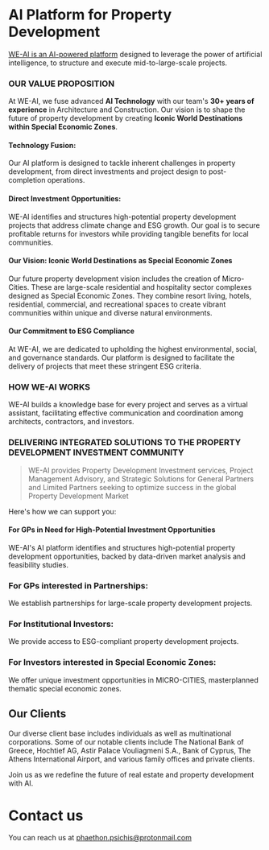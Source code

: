 # AI Platform for Property Development
[WE-AI is an AI-powered platform](https://github.com/phaethonp/we-ai#api-for-property-development) designed to leverage the power of artificial intelligence, to structure and execute mid-to-large-scale projects.<be>

### OUR VALUE PROPOSITION
At WE-AI, we fuse advanced **AI Technology** with our team's **30+ years of experience** in Architecture and Construction. Our vision is to shape the future of property development by creating **Iconic World Destinations within Special Economic Zones**.<br>

#### Technology Fusion:
Our AI platform is designed to tackle inherent challenges in property development, from direct investments and project design to post-completion operations.<br>

#### Direct Investment Opportunities: 
WE-AI identifies and structures high-potential property development projects that address climate change and ESG growth. Our goal is to secure profitable returns for investors while providing tangible benefits for local communities.<br>


#### Our Vision: Iconic World Destinations as Special Economic Zones
Our future property development vision includes the creation of Micro-Cities. These are large-scale residential and hospitality sector complexes designed as Special Economic Zones. They combine resort living, hotels, residential, commercial, and recreational spaces to create vibrant communities within unique and diverse natural environments.<br>

#### Our Commitment to ESG Compliance
At WE-AI, we are dedicated to upholding the highest environmental, social, and governance standards. Our platform is designed to facilitate the delivery of projects that meet these stringent ESG criteria.<br>

### HOW WE-AI WORKS
WE-AI builds a knowledge base for every project and serves as  a virtual assistant, facilitating effective communication and coordination among architects, contractors, and investors.

### DELIVERING INTEGRATED SOLUTIONS TO THE PROPERTY DEVELOPMENT INVESTMENT COMMUNITY
>WE-AI provides Property Development Investment services, Project Management Advisory, and Strategic Solutions for General Partners and Limited Partners seeking to optimize success in the global Property Development Market<BR>

Here's how we can support you:
#### For GPs in Need for High-Potential Investment Opportunities
WE-AI's AI platform identifies and structures high-potential property development opportunities, backed by data-driven market analysis and feasibility studies.<br>
### For GPs interested in Partnerships: 
We establish partnerships for large-scale property development projects.

### For Institutional Investors: 
We provide access to ESG-compliant property development projects.

### For Investors interested in Special Economic Zones: 
We offer unique investment opportunities in MICRO-CITIES, masterplanned thematic special economic zones.<br>



## Our Clients
Our diverse client base includes individuals as well as multinational corporations. Some of our notable clients include The National Bank of Greece, Hochtief AG, Astir Palace Vouliagmeni S.A., Bank of Cyprus, The Athens International Airport, and various family offices and private clients.<br>

Join us as we redefine the future of real estate and property development with AI.

# Contact us
You can reach us at phaethon.psichis@protonmail.com

